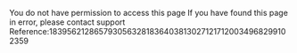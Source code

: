 You do not have permission to access this page If you have found this page in error, please contact support Reference:18395621286579305632818364038130271217120034968299102359